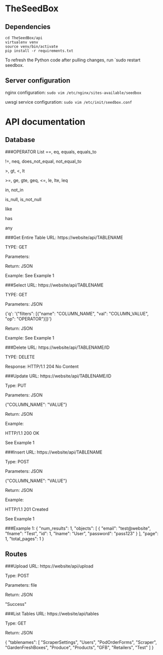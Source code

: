 # TheSeedBox
## Dependencies
    cd TheSeedBox/api
    virtualenv venv
    source venv/bin/activate
    pip install -r requirements.txt

To refresh the Python code after pulling changes, run `sudo restart seedbox.

## Server configuration

nginx configuration: `sudo vim /etc/nginx/sites-available/seedbox`

uwsgi service configuration: `sudo vim /etc/init/seedbox.conf`


# API documentation

## Database

###OPERATOR List
==, eq, equals, equals_to

!=, neq, does_not_equal, not_equal_to

\>, gt, <, lt

\>=, ge, gte, geq, <=, le, lte, leq

in, not_in

is_null, is_not_null

like

has

any






###Get Entire Table
URL: https://website/api/TABLENAME

TYPE: GET

Parameters:

Return: JSON

Example: See Example 1



###Select
URL: https://website/api/TABLENAME

TYPE: GET

Parameters: JSON

{'q': '{"filters": [{"name": "COLUMN_NAME", "val": "COLUMN_VALUE", "op": "OPERATOR"}]}'}

Return: JSON

Example: See Example 1




###Delete
URL: https://website/api/TABLENAME/ID

TYPE: DELETE

Response: HTTP/1.1 204 No Content


###Update
URL: https://website/api/TABLENAME/ID

Type: PUT

Parameters: JSON

{"COLUMN_NAME": "VALUE"}

Return: JSON

Example:

HTTP/1.1 200 OK

See Example 1


###Insert
URL: https://website/api/TABLENAME

Type: POST

Parameters: JSON

{"COLUMN_NAME": "VALUE"}

Return: JSON

Example:

HTTP/1.1 201 Created

See Example 1

###Example 1:
{
  "num_results": 1,
  "objects": [
    {
      "email": "test@website",
      "fname": "Test",
      "id": 1,
      "lname": "User",
      "password": "pass123"
    }
  ],
  "page": 1,
  "total_pages": 1
}


## Routes


###Upload
URL: https://website/api/upload

Type: POST

Parameters: file

Return: JSON

"Success"

###List Tables
URL: https://website/api/tables

Type: GET

Return: JSON

{
  "tablenames": [
    "ScraperSettings",
    "Users",
    "PodOrderForms",
    "Scraper",
    "GardenFreshBoxes",
    "Produce",
    "Products",
    "GFB",
    "Retailers",
    "Test"
  ]
}
